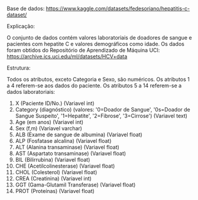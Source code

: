 Base de dados: https://www.kaggle.com/datasets/fedesoriano/hepatitis-c-dataset/

Explicação:

O conjunto de dados contém valores laboratoriais de doadores de sangue e pacientes com hepatite C e valores demográficos como idade.
Os dados foram obtidos do Repositório de Aprendizado de Máquina UCI:  https://archive.ics.uci.edu/ml/datasets/HCV+data

Estrutura:

Todos os atributos, exceto Categoria e Sexo, são numéricos.
Os atributos 1 a 4 referem-se aos dados do paciente.
Os atributos 5 a 14 referem-se a dados laboratoriais:

1) X (Paciente ID/No.) (Variavel int)
2) Category (diagnóstico) (valores: '0=Doador de Sangue', '0s=Doador de Sangue Suspeito', '1=Hepatite', '2=Fibrose', '3=Cirrose') (Variavel text)
3) Age (em anos) (Variavel int)
4) Sex (f,m) (Variavel varchar)
5) ALB (Exame de sangue de albumina) (Variavel float)
6) ALP (Fosfatase alcalina) (Variavel float)
7) ALT (Alanina transaminase) (Variavel float)
8) AST (Aspartato transaminase) (Variavel float)
9) BIL (Bilirrubina) (Variavel float)
10) CHE (Acetilcolinesterase) (Variavel float)
11) CHOL (Colesterol) (Variavel float)
12) CREA (Creatinina) (Variavel int)
13) GGT (Gama-Glutamil Transferase) (Variavel float)
14) PROT (Proteínas) (Variavel float)

